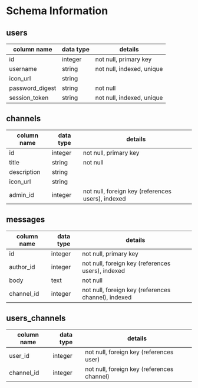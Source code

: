 # Schema Information

## users
column name     | data type | details
----------------|-----------|-----------------------
id              | integer   | not null, primary key
username        | string    | not null, indexed, unique
icon_url        | string    |
password_digest | string    | not null
session_token   | string    | not null, indexed, unique

## channels
column name    | data type | details
---------------|-----------|-----------------------
id             | integer   | not null, primary key
title          | string    | not null
description    | string    |
icon_url       | string    |
admin_id       | integer   | not null, foreign key (references users), indexed

## messages
column name     | data type | details
----------------|-----------|-----------------------
id              | integer   | not null, primary key
author_id       | integer   | not null, foreign key (references users), indexed
body            | text      | not null
channel_id      | integer   | not null, foreign key (references channel), indexed

## users_channels
column name    | data type | details
---------------|-----------|-----------------------
user_id        | integer   | not null, foreign key (references user)
channel_id     | integer   | not null, foreign key (references channel)
